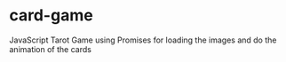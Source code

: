 # card-game
JavaScript Tarot Game using Promises for loading the images and do the animation of the cards
